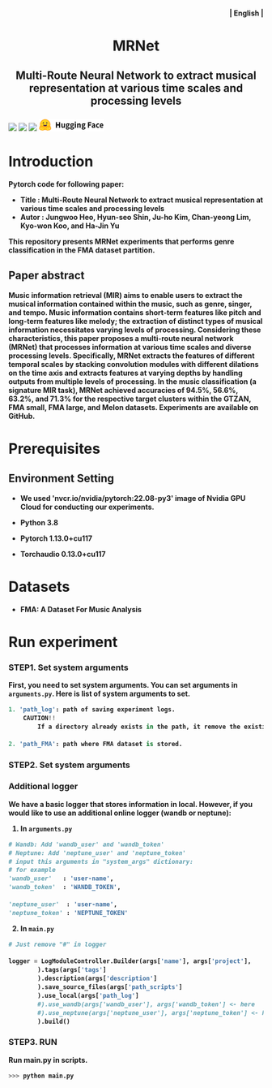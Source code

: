 
<h4 align="right">
    <p>
        | <b>English</b> |
    </p>
</h4>

<h1 align="center">
    <b>MRNet</b>
</h1>

<h2 align="center">
    <b>Multi-Route Neural Network to extract musical representation at various time scales and processing levels
</h2>

<h3 align="left">
	<img src="https://img.shields.io/badge/python-3776AB?style=for-the-badge&logo=Python&logoColor=white"></a>
	<a href="https://docs.nvidia.com/deeplearning/frameworks/pytorch-release-notes/rel_22-08.html#rel-22-08"><img src="https://img.shields.io/badge/22.08-2496ED?style=for-the-badge&logo=Docker&logoColor=white"></a>
	<img src="https://img.shields.io/badge/PyTorch-EE4C2C?style=for-the-badge&logo=PyTorch&logoColor=white"></a>
	<a href="https://huggingface.co/"><img src="https://github.com/Jungwoo4021/OS-KDFT/blob/main/readme/icon_hugging_face.png?raw=true"></a>
	</p>
</h3>

# Introduction
Pytorch code for following paper:
* **Title** : Multi-Route Neural Network to extract musical representation at various time scales and processing levels
* **Autor** :  Jungwoo Heo, Hyun-seo Shin, Ju-ho Kim, Chan-yeong Lim, Kyo-won Koo, and Ha-Jin Yu

This repository presents MRNet experiments that performs genre classification in the FMA dataset partition. 

## Paper abstract
Music information retrieval (MIR) aims to enable users to extract the musical information contained within the music, such as genre, singer, and tempo. Music information contains short-term features like pitch and long-term features like melody; the extraction of distinct types of musical information necessitates varying levels of processing. Considering these characteristics, this paper proposes a multi-route neural network (MRNet) that processes information at various time scales and diverse processing levels. Specifically, MRNet extracts the features of different temporal scales by stacking convolution modules with different dilations on the time axis and extracts features at varying depths by handling outputs from multiple levels of processing. In the music classification (a signature MIR task), MRNet achieved accuracies of 94.5%, 56.6%, 63.2%, and 71.3% for the respective target clusters within the GTZAN, FMA small, FMA large, and Melon datasets. Experiments are available on GitHub. 

# Prerequisites

## Environment Setting
* We used 'nvcr.io/nvidia/pytorch:22.08-py3' image of Nvidia GPU Cloud for conducting our experiments. 

* Python 3.8

* Pytorch 1.13.0+cu117

* Torchaudio 0.13.0+cu117

# Datasets
* FMA: A Dataset For Music Analysis

# Run experiment

### STEP1. Set system arguments
First, you need to set system arguments. You can set arguments in `arguments.py`. Here is list of system arguments to set.

```python
1. 'path_log': path of saving experiment logs.
    CAUTION!! 
        If a directory already exists in the path, it remove the existing directory.

2. 'path_FMA': path where FMA dataset is stored.

```

### STEP2. Set system arguments
### Additional logger
We have a basic logger that stores information in local. However, if you would like to use an additional online logger (wandb or neptune):

1. In `arguments.py`
```python
# Wandb: Add 'wandb_user' and 'wandb_token'
# Neptune: Add 'neptune_user' and 'neptune_token'
# input this arguments in "system_args" dictionary:
# for example
'wandb_user'   : 'user-name',
'wandb_token'  : 'WANDB_TOKEN',

'neptune_user'  : 'user-name',
'neptune_token' : 'NEPTUNE_TOKEN'
```

2. In `main.py`

```python
# Just remove "#" in logger

logger = LogModuleController.Builder(args['name'], args['project'],
        ).tags(args['tags']
        ).description(args['description']
        ).save_source_files(args['path_scripts']
        ).use_local(args['path_log']
        #).use_wandb(args['wandb_user'], args['wandb_token'] <- here
        #).use_neptune(args['neptune_user'], args['neptune_token'] <- here
        ).build()
```

### STEP3. RUN
Run main.py in scripts.

```python
>>> python main.py
```
